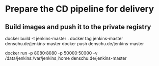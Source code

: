 # Prepare the CD pipeline for delivery

## Build images and push it to the private registry

docker build -t jenkins-master .
docker tag jenkins-master denschu.de/jenkins-master
docker push denschu.de/jenkins-master

docker run -p 8080:8080 -p 50000:50000 -v /data/jenkins:/var/jenkins_home denschu.de/jenkins-master
